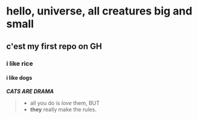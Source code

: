 # hello, universe, all creatures big and small

## c'est my first repo on GH

### i like rice
#### i like dogs
***CATS ARE DRAMA***

> - all you do is *love* them, BUT  
> -  __they__ really make the rules.
